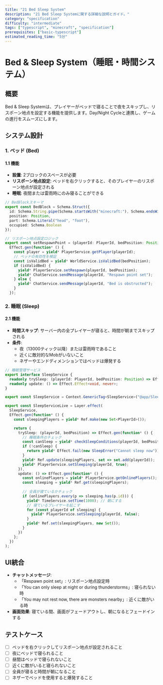 ```yaml
---
title: "21 Bed Sleep System"
description: "21 Bed Sleep Systemに関する詳細な説明とガイド。"
category: "specification"
difficulty: "intermediate"
tags: ["typescript", "minecraft", "specification"]
prerequisites: ["basic-typescript"]
estimated_reading_time: "5分"
---
```



# Bed & Sleep System（睡眠・時間システム）

## 概要

Bed & Sleep Systemは、プレイヤーがベッドで寝ることで夜をスキップし、リスポーン地点を設定する機能を提供します。Day/Night Cycleと連携し、ゲームの進行をスムーズにします。

## システム設計

### 1. ベッド (Bed)

#### 1.1 機能
- **設置**: 2ブロックのスペースが必要
- **リスポーン地点設定**: ベッドを右クリックすると、そのプレイヤーのリスポーン地点が設定される
- **睡眠**: 夜間または雷雨時にのみ寝ることができる

```typescript
// BedBlockスキーマ
export const BedBlock = Schema.Struct({
  id: Schema.String.pipe(Schema.startsWith("minecraft:"), Schema.endsWith("_bed")),
  position: Position,
  part: Schema.Literal("head", "foot"),
  occupied: Schema.Boolean
});

// リスポーン地点設定ロジック
export const setRespawnPoint = (playerId: PlayerId, bedPosition: Position): Effect.Effect<void, WorldError> =>
  Effect.gen(function* () {
    const player = yield* PlayerService.getPlayer(playerId);
    // ベッドの有効性を検証
    const isValidBed = yield* WorldService.isValidBed(bedPosition);
    if (isValidBed) {
      yield* PlayerService.setRespawn(playerId, bedPosition);
      yield* ChatService.sendMessage(playerId, "Respawn point set");
    } else {
      yield* ChatService.sendMessage(playerId, "Bed is obstructed");
    }
  });
```

### 2. 睡眠 (Sleep)

#### 2.1 機能
- **時間スキップ**: サーバー内の全プレイヤーが寝ると、時間が朝までスキップされる
- **条件**:
    - 夜（13000ティック以降）または雷雨時であること
    - 近くに敵対的なMobがいないこと
    - ネザーやエンドディメンションではベッドは爆発する

```typescript
// 睡眠管理サービス
export interface SleepService {
  readonly trySleep: (playerId: PlayerId, bedPosition: Position) => Effect.Effect<void, SleepError>;
  readonly update: () => Effect.Effect<void, never>;
}

export const SleepService = Context.GenericTag<SleepService>("@app/SleepService");

export const SleepServiceLive = Layer.effect(
  SleepService,
  Effect.gen(function* () {
    const sleepingPlayers = yield* Ref.make(new Set<PlayerId>());

    return {
      trySleep: (playerId, bedPosition) => Effect.gen(function* () {
        // 睡眠条件のチェック
        const canSleep = yield* checkSleepConditions(playerId, bedPosition);
        if (!canSleep) {
          return yield* Effect.fail(new SleepError("Cannot sleep now"));
        }
        yield* Ref.update(sleepingPlayers, set => set.add(playerId));
        yield* PlayerService.setSleeping(playerId, true);
      }),
      update: () => Effect.gen(function* () {
        const onlinePlayers = yield* PlayerService.getOnlinePlayers();
        const sleeping = yield* Ref.get(sleepingPlayers);
        
        // 全員が寝ているかチェック
        if (onlinePlayers.every(p => sleeping.has(p.id))) {
          yield* TimeService.setTime(1000); // 朝にする
          // 寝ているプレイヤーを起こす
          for (const playerId of sleeping) {
            yield* PlayerService.setSleeping(playerId, false);
          }
          yield* Ref.set(sleepingPlayers, new Set());
        }
      })
    };
  })
);
```

## UI統合

- **チャットメッセージ**:
    - 「Respawn point set」: リスポーン地点設定時
    - 「You can only sleep at night or during thunderstorms」: 寝られない時
    - 「You may not rest now, there are monsters nearby」: 近くに敵がいる時
- **画面効果**: 寝ている間、画面がフェードアウトし、朝になるとフェードインする

## テストケース

- [ ] ベッドを右クリックしてリスポーン地点が設定されること
- [ ] 夜にベッドで寝られること
- [ ] 昼間はベッドで寝られないこと
- [ ] 近くに敵がいると寝られないこと
- [ ] 全員が寝ると時間が朝になること
- [ ] ネザーでベッドを使用すると爆発すること
